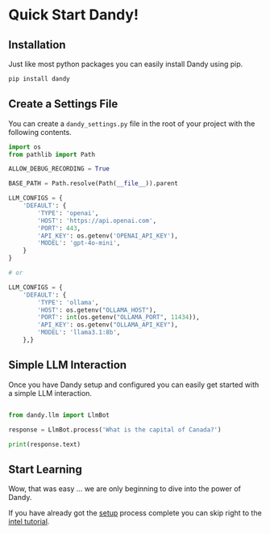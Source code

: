 # Quick Start Dandy!

## Installation

Just like most python packages you can easily install Dandy using pip.

``` bash
pip install dandy
```

## Create a Settings File

You can create a `dandy_settings.py` file in the root of your project with the following contents.  

```python title="dandy_settings.py"
import os
from pathlib import Path

ALLOW_DEBUG_RECORDING = True

BASE_PATH = Path.resolve(Path(__file__)).parent

LLM_CONFIGS = {
    'DEFAULT': {
        'TYPE': 'openai',
        'HOST': 'https://api.openai.com',
        'PORT': 443,
        'API_KEY': os.getenv('OPENAI_API_KEY'),
        'MODEL': 'gpt-4o-mini',
    }
}

# or

LLM_CONFIGS = {
    'DEFAULT': {
        'TYPE': 'ollama',
        'HOST': os.getenv("OLLAMA_HOST"),
        'PORT': int(os.getenv("OLLAMA_PORT", 11434)),
        'API_KEY': os.getenv("OLLAMA_API_KEY"), 
        'MODEL': 'llama3.1:8b',
    },}
```

## Simple LLM Interaction

Once you have Dandy setup and configured you can easily get started with a simple LLM interaction.

```python exec="True" source="above" source="material-block"

from dandy.llm import LlmBot

response = LlmBot.process('What is the capital of Canada?')

print(response.text)

```

## Start Learning

Wow, that was easy ... we are only beginning to dive into the power of Dandy.

If you have already got the [setup](../tutorials/01_setup.md) process complete you can skip right to the [intel tutorial](../tutorials/02_intel.md).